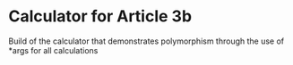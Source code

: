 # Calculator for Article 3b

Build of the calculator that demonstrates polymorphism through the use of \*args for all calculations
